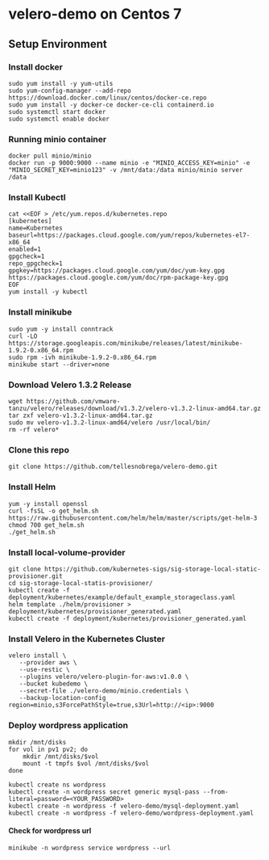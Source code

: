 # velero-demo on Centos 7

## Setup Environment

### Install docker
```
sudo yum install -y yum-utils
sudo yum-config-manager --add-repo https://download.docker.com/linux/centos/docker-ce.repo
sudo yum install -y docker-ce docker-ce-cli containerd.io
sudo systemctl start docker
sudo systemctl enable docker
```

### Running minio container
```
docker pull minio/minio
docker run -p 9000:9000 --name minio -e "MINIO_ACCESS_KEY=minio" -e "MINIO_SECRET_KEY=minio123" -v /mnt/data:/data minio/minio server /data
```
### Install Kubectl
```
cat <<EOF > /etc/yum.repos.d/kubernetes.repo
[kubernetes]
name=Kubernetes
baseurl=https://packages.cloud.google.com/yum/repos/kubernetes-el7-x86_64
enabled=1
gpgcheck=1
repo_gpgcheck=1
gpgkey=https://packages.cloud.google.com/yum/doc/yum-key.gpg https://packages.cloud.google.com/yum/doc/rpm-package-key.gpg
EOF
yum install -y kubectl
```

### Install minikube
```
sudo yum -y install conntrack
curl -LO https://storage.googleapis.com/minikube/releases/latest/minikube-1.9.2-0.x86_64.rpm
sudo rpm -ivh minikube-1.9.2-0.x86_64.rpm
minikube start --driver=none
```

### Download Velero 1.3.2 Release
```
wget https://github.com/vmware-tanzu/velero/releases/download/v1.3.2/velero-v1.3.2-linux-amd64.tar.gz
tar zxf velero-v1.3.2-linux-amd64.tar.gz
sudo mv velero-v1.3.2-linux-amd64/velero /usr/local/bin/
rm -rf velero*

```

### Clone this repo
```
git clone https://github.com/tellesnobrega/velero-demo.git
```

### Install Helm
```
yum -y install openssl
curl -fsSL -o get_helm.sh https://raw.githubusercontent.com/helm/helm/master/scripts/get-helm-3
chmod 700 get_helm.sh
./get_helm.sh
```

### Install local-volume-provider
```
git clone https://github.com/kubernetes-sigs/sig-storage-local-static-provisioner.git
cd sig-storage-local-statis-provisioner/
kubectl create -f deployment/kubernetes/example/default_example_storageclass.yaml
helm template ./helm/provisioner > deployment/kubernetes/provisioner_generated.yaml
kubectl create -f deployment/kubernetes/provisioner_generated.yaml
```

### Install Velero in the Kubernetes Cluster
```
velero install \
   --provider aws \
   --use-restic \
   --plugins velero/velero-plugin-for-aws:v1.0.0 \
   --bucket kubedemo \
   --secret-file ./velero-demo/minio.credentials \
   --backup-location-config region=minio,s3ForcePathStyle=true,s3Url=http://<ip>:9000
```

### Deploy wordpress application
```
mkdir /mnt/disks
for vol in pv1 pv2; do
    mkdir /mnt/disks/$vol
    mount -t tmpfs $vol /mnt/disks/$vol
done

kubectl create ns wordpress
kubectl create -n wordpress secret generic mysql-pass --from-literal=password=<YOUR_PASSWORD>
kubectl create -n wordpress -f velero-demo/mysql-deployment.yaml
kubectl create -n wordpress -f velero-demo/wordpress-deployment.yaml
```
#### Check for wordpress url
```
minikube -n wordpress service wordpress --url
